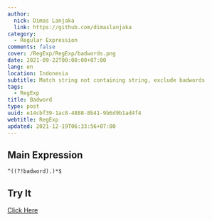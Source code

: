 ```yaml
---
author:
  nick: Dimas Lanjaka
  link: https://github.com/dimaslanjaka
category:
  - Regular Expression
comments: false
cover: /RegExp/RegExp/badwords.png
date: 2021-09-22T00:00:00+07:00
lang: en
location: Indonesia
subtitle: Match string not containing string, exclude badwords
tags:
  - RegExp
title: Badword
type: post
uuid: e14cbf39-1ac8-4888-8b41-9b6d9b1ad4f4
webtitle: RegExp
updated: 2021-12-19T06:33:56+07:00
---
```


<!--toc-->

## Main Expression
```regexp {#regexp-main}
^((?!badword).)*$
```

## Try It
[Click Here](https://www.regextester.com/15)

<!-- script /RegExp/RegExp/badwords.js -->